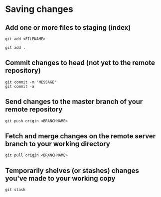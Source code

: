 # Saving changes

## Add one or more files to staging (index)

    git add <FILENAME>

    git add .

## Commit changes to head (not yet to the remote repository)

    git commit -m "MESSAGE"
    git commit -a

## Send changes to the master branch of your remote repository

    git push origin <BRANCHNAME>

## Fetch and merge changes on the remote server branch to your working directory

    git pull origin <BRANCHNAME>

## Temporarily shelves (or stashes) changes you've made to your working copy

    git stash
